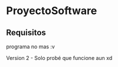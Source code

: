 ﻿# ProyectoSoftware

## Requisitos

programa no mas :v 

Version 2 - Solo probé que funcione aun xd 